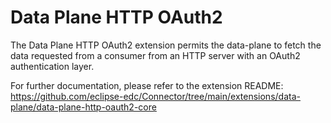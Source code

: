 # Data Plane HTTP OAuth2

The Data Plane HTTP OAuth2 extension permits the data-plane to fetch the data requested from a consumer from an HTTP server
with an OAuth2 authentication layer.

For further documentation, please refer to the extension README:
<https://github.com/eclipse-edc/Connector/tree/main/extensions/data-plane/data-plane-http-oauth2-core>
